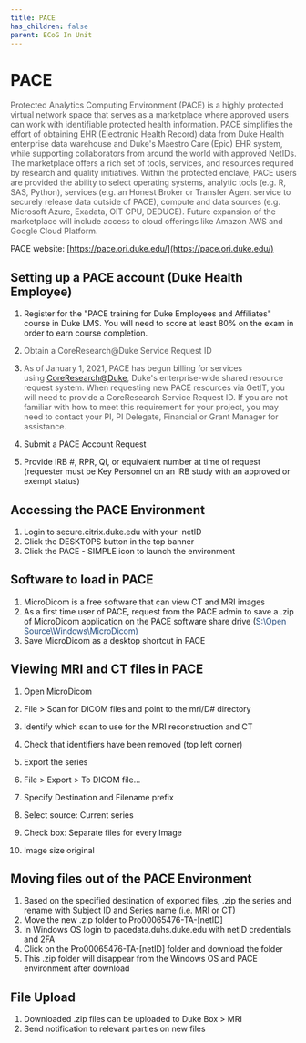 ```yaml
---
title: PACE
has_children: false
parent: ECoG In Unit
---
```

# PACE

<span style="color:#5a5a5a;">Protected Analytics Computing Environment (PACE) is a highly protected virtual network space that serves as a marketplace where approved users can work with identifiable protected health information. PACE simplifies the effort of obtaining EHR (Electronic Health Record) data from Duke Health enterprise data warehouse and Duke's Maestro Care (Epic) EHR system, while supporting collaborators from around the world with approved NetIDs. The marketplace offers a rich set of tools, services, and resources required by research and quality initiatives. Within the protected enclave, PACE users are provided the ability to select operating systems, analytic tools (e.g. R, SAS, Python), services (e.g. an Honest Broker or Transfer Agent service to securely release data outside of PACE), compute and data sources (e.g. Microsoft Azure, Exadata, OIT GPU, DEDUCE). Future expansion of the marketplace will include access to cloud offerings like Amazon AWS and Google Cloud Platform.</span>

PACE website: [https://pace.ori.duke.edu/](https://pace.ori.duke.edu/)

## Setting up a PACE account (Duke Health Employee)

1.  Register for the "PACE training for Duke Employees and Affiliates" course in Duke LMS. You will need to score at least 80% on the exam in order to earn course completion. 
2.  <span style="color:#5a5a5a;">Obtain a CoreResearch@Duke Service Request ID </span>

1.  <span style="color:#5a5a5a;">As of January 1, 2021, PACE has begun billing for services using </span><span style="text-decoration:underline;"><span style="color:#0000ff;">[CoreResearch@Duke](https://coreresearch.duke.edu/ "CR@D")</span></span><span style="color:#5a5a5a;">, Duke's enterprise-wide shared resource request system. When requesting new PACE resources via GetIT, you will need to provide a CoreResearch Service Request ID. If you are not familiar with how to meet this requirement for your project, you may need to contact your PI, PI Delegate, Financial or Grant Manager for assistance.  </span>

4.  Submit a PACE Account Request

1.  Provide IRB #, RPR, QI, or equivalent number at time of request (requester must be Key Personnel on an IRB study with an approved or exempt status)  

## Accessing the PACE Environment

1.  Login to secure.citrix.duke.edu with your  netID
2.  Click the DESKTOPS button in the top banner
3.  Click the PACE - SIMPLE icon to launch the environment 

## Software to load in PACE

1.  MicroDicom is a free software that can view CT and MRI images 
2.  As a first time user of PACE, request from the PACE admin to save a .zip of MicroDicom application on the PACE software share drive (<span style="font-size:100%;color:#1f497d;">S:\Open Source\Windows\MicroDicom\)</span>
3.  Save MicroDicom as a desktop shortcut in PACE 

## Viewing MRI and CT files in PACE

1.  Open MicroDicom
2.  File > Scan for DICOM files and point to the mri/D# directory 
3.  Identify which scan to use for the MRI reconstruction and CT 
4.  Check that identifiers have been removed (top left corner) 
5.  Export the series 

1.  File > Export > To DICOM file...
2.  Specify Destination and Filename prefix
3.  Select source: Current series
4.  Check box: Separate files for every Image
5.  Image size original 

## Moving files out of the PACE Environment

1.  Based on the specified destination of exported files, .zip the series and rename with Subject ID and Series name (i.e. MRI or CT)
2.  Move the new .zip folder to Pro00065476-TA-[netID]
3.  In Windows OS login to pacedata.duhs.duke.edu with netID credentials and 2FA
4.  Click on the Pro00065476-TA-[netID] folder and download the folder
5.  This .zip folder will disappear from the Windows OS and PACE environment after download 

## File Upload

1.  Downloaded .zip files can be uploaded to Duke Box > MRI
2.  Send notification to relevant parties on new files